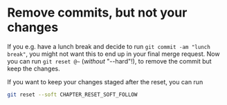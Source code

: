 # Remove commits, but not your changes

If you e.g. have a lunch break and decide to run `git commit -am "lunch break"`, you might not want this to end up in your final merge request. Now you can run `git reset @~` (_without_ "--hard"!), to remove the commit but keep the changes.

If you want to keep your changes staged after the reset, you can run
```sh
git reset --soft CHAPTER_RESET_SOFT_FOLLOW
```
